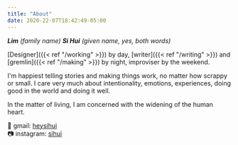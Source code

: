 ```yaml
---
title: "About"
date: 2020-22-07T18:42:49-05:00
---
```


_**Lim** (family name) **Si Hui** (given name, yes, both words)_

[Designer]({{< ref "/working" >}}) by day, [writer]({{< ref "/writing" >}}) and [gremlin]({{< ref "/making" >}}) by night, improviser by the weekend.

I'm happiest telling stories and making things work, no matter how scrappy or small. I care very much about intentionality, emotions, experiences, doing good in the world and doing it well.

In the matter of living, I am concerned with the widening of the human heart.

📮 gmail: [heysihui](mailto:heysihui@gmail.com)\
📷 instagram: [sihui](https://instagram.com/sihui)
